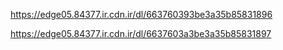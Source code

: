https://edge05.84377.ir.cdn.ir/dl/663760393be3a35b85831896

https://edge05.84377.ir.cdn.ir/dl/6637603a3be3a35b85831897
